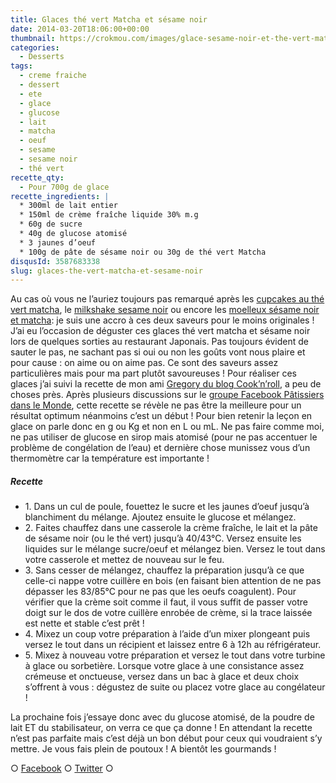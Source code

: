 ```yaml
---
title: Glaces thé vert Matcha et sésame noir
date: 2014-03-20T18:06:00+00:00
thumbnail: https://crokmou.com/images/glace-sesame-noir-et-the-vert-matcha.jpg
categories:
  - Desserts
tags:
  - creme fraiche
  - dessert
  - ete
  - glace
  - glucose
  - lait
  - matcha
  - oeuf
  - sesame
  - sesame noir
  - thé vert
recette_qty:
  - Pour 700g de glace
recette_ingredients: |
  * 300ml de lait entier
  * 150ml de crème fraîche liquide 30% m.g
  * 60g de sucre
  * 40g de glucose atomisé
  * 3 jaunes d’oeuf
  * 100g de pâte de sésame noir ou 30g de thé vert Matcha
disqusId: 3587683338
slug: glaces-the-vert-matcha-et-sesame-noir
---
```


Au cas où vous ne l’auriez toujours pas remarqué après les [cupcakes au thé vert matcha](http://www.crokmou.com/cupcakes-au-the-vert-matcha-et-chocolat-blanc/), le [milkshake sesame noir](http://www.crokmou.com/milkshake-au-lait-de-riz-glace-au-sesame-noir-banane-et-citron-vert-rice-milk-shake-with-black-sesame-ice-cream-banana-and-lime/) ou encore les [moelleux sésame noir et matcha](http://www.crokmou.com/moelleux-au-sesame-noir-glacage-chocolat-blanc-et-the-vert-matcha/): je suis une accro à ces deux saveurs pour le moins originales ! J’ai eu l’occasion de déguster ces glaces thé vert matcha et sésame noir lors de quelques sorties au restaurant Japonais. Pas toujours évident de sauter le pas, ne sachant pas si oui ou non les goûts vont nous plaire et pour cause : on aime ou on aime pas. Ce sont des saveurs assez particulières mais pour ma part plutôt savoureuses ! Pour réaliser ces glaces j’ai suivi la recette de mon ami [Gregory du blog Cook’n’roll](http://www.cookandroll.eu/archives/2011/04/20/20941841.html), a peu de choses près. Après plusieurs discussions sur le [groupe Facebook Pâtissiers dans le Monde](https://www.facebook.com/groups/58224624194/), cette recette se révèle ne pas être la meilleure pour un résultat optimum néanmoins c’est un début ! Pour bien retenir la leçon en glace on parle donc en g ou Kg et non en L ou mL. Ne pas faire comme moi, ne pas utiliser de glucose en sirop mais atomisé (pour ne pas accentuer le problème de congélation de l’eau) et dernière chose munissez vous d’un thermomètre car la température est importante !

##### Recette

* 1\. Dans un cul de poule, fouettez le sucre et les jaunes d’oeuf jusqu’à blanchiment du mélange. Ajoutez ensuite le glucose et mélangez.
* 2\. Faites chauffez dans une casserole la crème fraîche, le lait et la pâte de sésame noir (ou le thé vert) jusqu’à 40/43°C. Versez ensuite les liquides sur le mélange sucre/oeuf et mélangez bien. Versez le tout dans votre casserole et mettez de nouveau sur le feu.
* 3\. Sans cesser de mélangez, chauffez la préparation jusqu’à ce que celle-ci nappe votre cuillère en bois (en faisant bien attention de ne pas dépasser les 83/85°C pour ne pas que les oeufs coagulent). Pour vérifier que la crème soit comme il faut, il vous suffit de passer votre doigt sur le dos de votre cuillère enrobée de crème, si la trace laissée est nette et stable c’est prêt !
* 4\. Mixez un coup votre préparation à l’aide d’un mixer plongeant puis versez le tout dans un récipient et laissez entre 6 à 12h au réfrigérateur.
* 5\. Mixez à nouveau votre préparation et versez le tout dans votre turbine à glace ou sorbetière. Lorsque votre glace à une consistance assez crémeuse et onctueuse, versez dans un bac à glace et deux choix s’offrent à vous : dégustez de suite ou placez votre glace au congélateur !

La prochaine fois j’essaye donc avec du glucose atomisé, de la poudre de lait ET du stabilisateur, on verra ce que ça donne ! En attendant la recette n’est pas parfaite mais c’est déjà un bon début pour ceux qui voudraient s’y mettre. Je vous fais plein de poutoux ! A bientôt les gourmands !

○ [Facebook](https://www.facebook.com/crokmou.blog) ○ [Twitter](https://twitter.com/Crokmou) ○